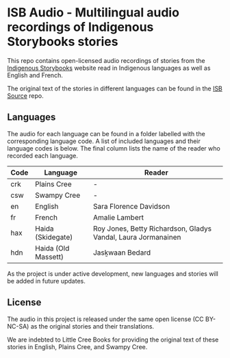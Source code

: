 # ISB Audio - Multilingual audio recordings of Indigenous Storybooks stories

This repo contains open-licensed audio recordings of stories from the [Indigenous Storybooks](https://indigenousstorybooks.ca) website read in Indigenous languages as well as English and French.

The original text of the stories in different languages can be found in the [ISB Source](https://github.com/global-asp/isb-source) repo.

## Languages

The audio for each language can be found in a folder labelled with the corresponding language code. A list of included languages and their language codes is below. The final column lists the name of the reader who recorded each language.

Code | Language | Reader
---- | -------- | ------
crk | Plains Cree | -
csw | Swampy Cree | -
en | English | Sara Florence Davidson
fr | French | Amalie Lambert
hax | Haida (Skidegate) | Roy Jones, Betty Richardson, Gladys Vandal, Laura Jormanainen
hdn | Haida (Old Massett) | Jasḵwaan Bedard

As the project is under active development, new languages and stories will be added in future updates.

## License

The audio in this project is released under the same open license (CC BY-NC-SA) as the original stories and their translations.

We are indebted to Little Cree Books for providing the original text of these stories in English, Plains Cree, and Swampy Cree.
